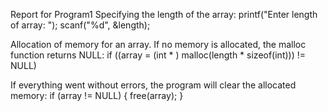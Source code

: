 Report for Program1
Specifying the length of the array:
printf("Enter length of array: ");
scanf("%d", &length);


Allocation of memory for an array. If no memory is allocated, the malloc function returns NULL:
if ((array = (int * ) malloc(length * sizeof(int))) != NULL)


If everything went without errors, the program will clear the allocated memory:
if (array != NULL)
{
free(array);
}
